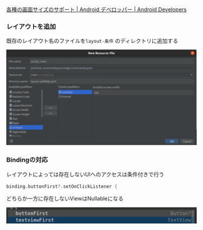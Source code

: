 [各種の画面サイズのサポート | Android デベロッパー | Android Developers](https://developer.android.com/training/multiscreen/screensizes?hl=ja)

### レイアウトを追加

既存のレイアウト名のファイルを`layout-条件` のディレクトリに追加する

<img src="./doc/create_file.png">

### Bindingの対応

レイアウトによっては存在しないUIへのアクセスは条件付きで行う

```kotlin
binding.buttonFirst?.setOnClickListener {
```

どちらか一方に存在しないViewはNullableになる

<img src="./doc/view_binding.png">